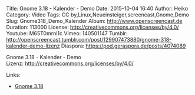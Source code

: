 Title: Gnome 3.18 - Kalender - Demo
Date: 2015-10-04 16:40
Author: Heiko
Category: Video
Tags: CC by,Linux,Neueinsteiger,screencast,Gnome,Demo
Slug: Gnome318_Demo_Kalender
Album: http://www.openscreencast.de
Duration: 113000
License: http://creativecommons.org/licenses/by/4.0/
Youtube: M65T0mrnl1c
Vimeo: 140501147
Tumblr: http://openscreencast.tumblr.com/post/129907473880/gnome-318-kalender-demo-lizenz
Diaspora: https://pod.geraspora.de/posts/4074089

Gnome 3.18 - Kalender - Demo  
Lizenz: <http://creativecommons.org/licenses/by/4.0/>  
  

Links:

  * [Gnome 3.18](https://help.gnome.org/misc/release-notes/3.18/ "Link zu gnome.org" )

